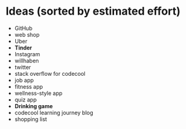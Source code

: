 # Ideas (sorted by estimated effort)

- GitHub
- web shop
- Uber
- **Tinder**
- Instagram
- willhaben
- twitter
- stack overflow for codecool
- job app
- fitness app
- wellness-style app
- quiz app
- **Drinking game**
- codecool learning journey blog
- shopping list
